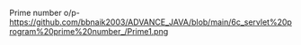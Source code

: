 Prime number o/p-https://github.com/bbnaik2003/ADVANCE_JAVA/blob/main/6c_servlet%20program%20prime%20number_/Prime1.png
